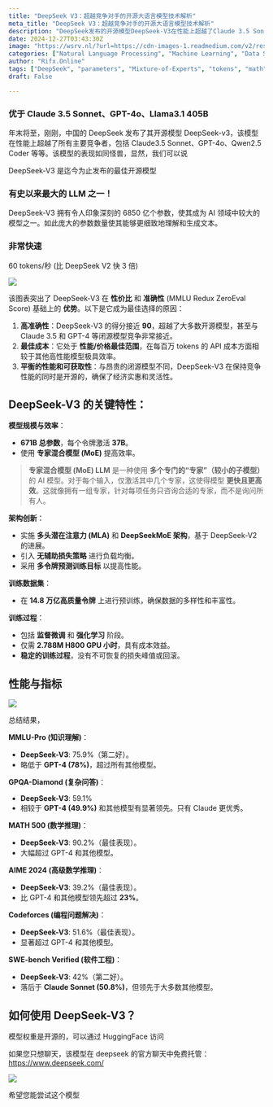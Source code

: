```yaml
---
title: "DeepSeek V3：超越竞争对手的开源大语言模型技术解析"
meta_title: "DeepSeek V3：超越竞争对手的开源大语言模型技术解析"
description: "DeepSeek发布的开源模型DeepSeek-V3在性能上超越了Claude 3.5 Sonnet、GPT-4o等主要竞争者，拥有6850亿个参数，具备高准确性和性价比。该模型使用专家混合模型提高效率，经过14.8万亿高质量令牌的预训练，表现出色，尤其在数学推理和编程问题解决方面。DeepSeek-V3的模型权重可通过HuggingFace访问，用户可在其官网进行聊天体验。"
date: 2024-12-27T03:43:30Z
image: "https://wsrv.nl/?url=https://cdn-images-1.readmedium.com/v2/resize:fit:800/0*QYVWKYv9qo54BvFi"
categories: ["Natural Language Processing", "Machine Learning", "Data Science"]
author: "Rifx.Online"
tags: ["DeepSeek", "parameters", "Mixture-of-Experts", "tokens", "math"]
draft: False

---
```




### 优于 Claude 3\.5 Sonnet、GPT\-4o、Llama3\.1 405B



年末将至，刚刚，中国的 DeepSeek 发布了其开源模型 DeepSeek\-v3，该模型在性能上超越了所有主要竞争者，包括 Claude3\.5 Sonnet、GPT\-4o、Qwen2\.5 Coder 等等。该模型的表现如同怪兽，显然，我们可以说

DeepSeek\-V3 是迄今为止发布的最佳开源模型

### 有史以来最大的 LLM 之一！

DeepSeek\-V3 拥有令人印象深刻的 6850 亿个参数，使其成为 AI 领域中较大的模型之一。如此庞大的参数数量使其能够更细致地理解和生成文本。

### 非常快速

60 tokens/秒 (比 DeepSeek V2 快 3 倍\)

![](https://wsrv.nl/?url=https://cdn-images-1.readmedium.com/v2/resize:fit:800/0*04soDWEsFKvpFi_P.jpeg)

该图表突出了 DeepSeek\-V3 在 **性价比** 和 **准确性** (MMLU Redux ZeroEval Score) 基础上的 **优势**。以下是它成为最佳选择的原因：

1. **高准确性**：DeepSeek\-V3 的得分接近 **90**，超越了大多数开源模型，甚至与 Claude 3\.5 和 GPT\-4 等闭源模型竞争非常接近。
2. **最佳成本**：它处于 **性能/价格最佳范围**，在每百万 tokens 的 API 成本方面相较于其他高性能模型极具效率。
3. **平衡的性能和可获取性**：与昂贵的闭源模型不同，DeepSeek\-V3 在保持竞争性能的同时是开源的，确保了经济实惠和灵活性。

## DeepSeek\-V3 的关键特性：

**模型规模与效率**：

* **671B 总参数**，每个令牌激活 **37B**。
* 使用 **专家混合模型 (MoE)** 提高效率。

> **专家混合模型 (MoE) LLM** 是一种使用 **多个专门的“专家”（较小的子模型）** 的 AI 模型。对于每个输入，仅激活其中几个专家，这使得模型 **更快且更高效**。这就像拥有一组专家，针对每项任务只咨询合适的专家，而不是询问所有人。

**架构创新**：

* 实施 **多头潜在注意力 (MLA)** 和 **DeepSeekMoE 架构**，基于 DeepSeek\-V2 的进展。
* 引入 **无辅助损失策略** 进行负载均衡。
* 采用 **多令牌预测训练目标** 以提高性能。

**训练数据集**：

* 在 **14.8 万亿高质量令牌** 上进行预训练，确保数据的多样性和丰富性。

**训练过程**：

* 包括 **监督微调** 和 **强化学习** 阶段。
* 仅需 **2.788M H800 GPU 小时**，具有成本效益。
* **稳定的训练过程**，没有不可恢复的损失峰值或回滚。

## 性能与指标

![](https://wsrv.nl/?url=https://cdn-images-1.readmedium.com/v2/resize:fit:800/0*7UwH-gLiNTznTN37.png)

总结结果，

**MMLU\-Pro (知识理解)**：

* **DeepSeek\-V3**: 75\.9%（第二好）。
* 略低于 **GPT\-4 (78%)**，超过所有其他模型。

**GPQA\-Diamond (复杂问答)**：

* **DeepSeek\-V3**: 59\.1%
* 相较于 **GPT\-4 (49\.9%)** 和其他模型有显著领先。只有 Claude 更优秀。

**MATH 500 (数学推理)**：

* **DeepSeek\-V3**: 90\.2%（最佳表现）。
* 大幅超过 GPT\-4 和其他模型。

**AIME 2024 (高级数学推理)**：

* **DeepSeek\-V3**: 39\.2%（最佳表现）。
* 比 GPT\-4 和其他模型领先超过 **23%**。

**Codeforces (编程问题解决)**：

* **DeepSeek\-V3**: 51\.6%（最佳表现）。
* 显著超过 GPT\-4 和其他模型。

**SWE\-bench Verified (软件工程)**：

* **DeepSeek\-V3**: 42%（第二好）。
* 落后于 **Claude Sonnet (50\.8%)**，但领先于大多数其他模型。

## 如何使用 DeepSeek\-V3？

模型权重是开源的，可以通过 HuggingFace 访问

如果您只想聊天，该模型在 deepseek 的官方聊天中免费托管：<https://www.deepseek.com/>

![](https://wsrv.nl/?url=https://cdn-images-1.readmedium.com/v2/resize:fit:800/1*jRKyQIV8oIuAjE65bvVVdw.png)

希望您能尝试这个模型

